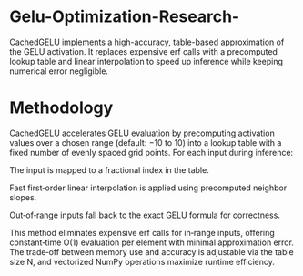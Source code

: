 # Gelu-Optimization-Research-

CachedGELU implements a high-accuracy, table-based approximation of the GELU activation. It replaces expensive erf calls with a precomputed lookup table and linear interpolation to speed up inference  while keeping numerical error negligible.



# Methodology

CachedGELU accelerates GELU evaluation by precomputing activation values over a chosen range (default: −10 to 10) into a lookup table with a fixed number of evenly spaced grid points. For each input during inference:

The input is mapped to a fractional index in the table.

Fast first‐order linear interpolation is applied using precomputed neighbor slopes.

Out‐of‐range inputs fall back to the exact GELU formula for correctness.

This method eliminates expensive erf calls for in‐range inputs, offering constant‐time O(1) evaluation per element with minimal approximation error. The trade‐off between memory use and accuracy is adjustable via the table size N, and vectorized NumPy operations maximize runtime efficiency.
